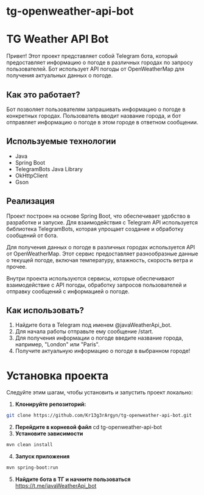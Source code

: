 # tg-openweather-api-bot
# TG Weather API Bot

Привет! Этот проект представляет собой Telegram бота, который предоставляет информацию о погоде в различных городах по запросу пользователей. Бот использует API погоды от OpenWeatherMap для получения актуальных данных о погоде.

## Как это работает?

Бот позволяет пользователям запрашивать информацию о погоде в конкретных городах. Пользователь вводит название города, и бот отправляет информацию о погоде в этом городе в ответном сообщении.

## Используемые технологии

- Java
- Spring Boot
- TelegramBots Java Library
- OkHttpClient
- Gson

## Реализация

Проект построен на основе Spring Boot, что обеспечивает удобство в разработке и запуске. Для взаимодействия с Telegram API используется библиотека TelegramBots, которая упрощает создание и обработку сообщений от бота. 

Для получения данных о погоде в различных городах используется API от OpenWeatherMap. Этот сервис предоставляет разнообразные данные о текущей погоде, включая температуру, влажность, скорость ветра и прочее.

Внутри проекта используются сервисы, которые обеспечивают взаимодействие с API погоды, обработку запросов пользователей и отправку сообщений с информацией о погоде.

## Как использовать?

1. Найдите бота в Telegram под именем @javaWeatherApi_bot.
2. Для начала работы отправьте ему сообщение /start.
3. Для получения информации о погоде введите название города, например, "London" или "Paris".
4. Получите актуальную информацию о погоде в выбранном городе!

# Установка проекта

Следуйте этим шагам, чтобы установить и запустить проект локально:

1. **Клонируйте репозиторий:**

```bash
git clone https://github.com/Kr13g3rArgyn/tg-openweather-api-bot.git
```
2. **Перейдите в корневой файл**
cd tg-openweather-api-bot
3. **Установите зависимости**
```bash
mvn clean install
```
4. **Запуск приложения**
```bash
mvn spring-boot:run
```
5. **Найдите бота в ТГ и начните пользоваться**
https://t.me/javaWeatherApi_bot
